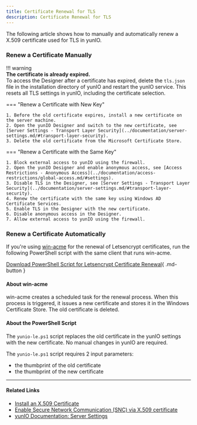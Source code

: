 ```yaml
---
title: Certificate Renewal for TLS
description: Certificate Renewal for TLS
---
```


The following article shows how to manually and automatically renew a X.509 certificate used for TLS in yunIO.

### Renew a Certificate Manually

!!! warning  
	**The certificate is already expired.**<br>
    To access the Designer after a certificate has expired, delete the `tls.json` file in the installation directory of yunIO and restart the yunIO service.
    This resets all TLS settings in yunIO, including the certificate selection.

=== "Renew a Certificate with New Key"

	1. Before the old certificate expires, install a new certificate on the server machine.
	2. Open the yunIO Designer and switch to the new certificate, see [Server Settings - Transport Layer Security](../documentation/server-settings.md/#transport-layer-security).
	3. Delete the old certificate from the Microsoft Certificate Store.

=== "Renew a Certificate with the Same Key"

	1. Block external access to yunIO using the firewall.
	2. Open the yunIO Designer and enable anonymous access, see [Access Restrictions - Anonymous Access](../documentation/access-restrictions/global-access.md/#settings).
	3. Disable TLS in the Designer, see [Server Settings - Transport Layer Security](../documentation/server-settings.md/#transport-layer-security).
	4. Renew the certificate with the same key using Windows AD Certificate Services.
	5. Enable TLS in the Designer with the new certificate.
	6. Disable anonymous access in the Designer.
	7. Allow external access to yunIO using the firewall.

### Renew a Certificate Automatically

If you're using [win-acme](https://www.win-acme.com/reference/plugins/installation/script) for the renewal of Letsencrypt certificates, run the following PowerShell script with the same client that runs win-acme.

[Download PowerShell Script for Letsencrypt Certificate Renewal](../assets/files/yunio/yunio-le.ps1){ .md-button }

#### About win-acme
win-acme creates a scheduled task for the renewal process. 
When this process is triggered, it issues a new certificate and stores it in the Windows Certificate Store. 
The old certificate is deleted. 

#### About the PowerShell Script

The `yunio-le.ps1` script replaces the old certificate in the yunIO settings with the new certificate.
No manual changes in yunIO are required.

The `yunio-le.ps1` script requires 2 input parameters:
- the thumbprint of the old certificate
- the thumbprint of the new certificate


******

#### Related Links
- [Install an X.509 Certificate](x509-certificate.md)
- [Enable Secure Network Communication (SNC) via X.509 certificate](enable-snc-using-pse-file.md)
- [yunIO Documentation: Server Settings](../documentation/server-settings.md)
